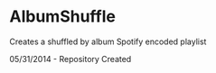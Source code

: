 AlbumShuffle
============
Creates a shuffled by album Spotify encoded playlist


05/31/2014 - Repository Created
